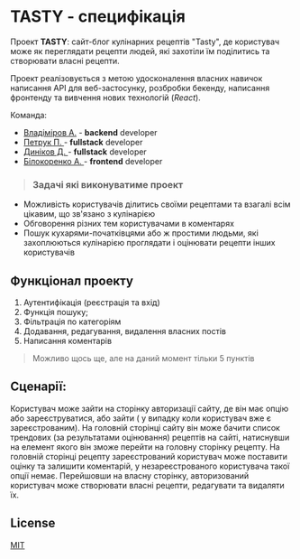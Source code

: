 # TASTY - специфікація

Проект **TASTY**: сайт-блог кулінарних рецептів "Tasty", де користувач може як переглядати рецепти людей, які захотіли їм поділитись та створювати власні рецепти.

Проект реалізовується з метою удосконалення власних навичок написання API для веб-застосунку, розбробки бекенду, написання фронтенду та 
вивчення нових технологій (*React*).

Команда:

* [Владіміров А.](https://github.com/Artem-Vladimirov-IP95) - **backend** developer
* [ Петрук П. ](https://github.com/17etro) - **fullstack** developer
* [ Диніков Д. ](https://github.com/ddynikov) - **fullstack** developer
* [ Білокоренко А. ](https://github.com/GVBilokorenko) - **frontend** developer

> ### Задачі які виконуватиме проект
- Можливість користувачів ділитись своїми рецептами та взагалі всім цікавим, що зв'язано з кулінарією
- Обговорення різних тем користувачами в коментарях
- Пошук кухарями-початківцями або ж простими людьми, які захоплюються кулінарією проглядати і оцінювати рецепти інших користувачів

## Функціонал проекту
 1. Аутентифікація (реєстрація та вхід)
 2. Функція пошуку;
 3. Фільтрація по категоріям
 4. Додавання, редагування, видалення власних постів
 5. Написання коментарів
 > Можливо щось ще, але на даний момент тільки 5 пунктів

## Сценарії:

Користувач може зайти на сторінку авторизації сайту, де він має опцію або зареєструватися, або зайти ( у випадку коли користувач вже є зареєстрованим). На головній сторінці сайту він може бачити список трендових (за результатами оцінювання) рецептів на сайті, натиснувши на елемент якого він зможе перейти на головну сторінку рецепту. На головній сторінці рецепту зареєстрований користувач може поставити оцінку та залишити коментарій, у незареєстрованого користувача такої опції немає. Перейшовши на власну сторінку, авторизований користувач може створювати власні рецепти, редагувати та видаляти їх.

## License
[MIT](https://choosealicense.com/licenses/mit/)
